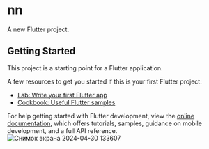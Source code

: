 # nn

A new Flutter project.

## Getting Started

This project is a starting point for a Flutter application.

A few resources to get you started if this is your first Flutter project:

- [Lab: Write your first Flutter app](https://docs.flutter.dev/get-started/codelab)
- [Cookbook: Useful Flutter samples](https://docs.flutter.dev/cookbook)

For help getting started with Flutter development, view the
[online documentation](https://docs.flutter.dev/), which offers tutorials,
samples, guidance on mobile development, and a full API reference.![Снимок экрана 2024-04-30 133607](https://github.com/Muratbekuly-Nurdaulet/flutter_rentApp/assets/144228098/9c22f695-daa4-4261-9e0a-91d84bebd89a)
